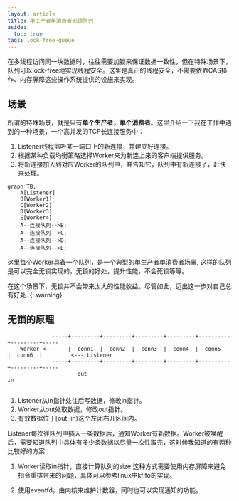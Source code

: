 ```yaml
---
layout: article
title: 单生产者单消费者无锁队列
aside:
  toc: true
tags: lock-free-queue
---
```


在多线程访问同一块数据时，往往需要加锁来保证数据一致性，但在特殊场景下，队列可以lock-free地实现线程安全。这里是真正的线程安全，不需要依靠CAS操作、内存屏障这些操作系统提供的设施来实现。
<!--more-->

## 场景
所谓的特殊场景，就是只有**单个生产者，单个消费者**。这里介绍一下我在工作中遇到的一种场景，一个高并发的TCP长连接服务中：
1. Listener线程监听某一端口上的新连接，并建立好连接。
2. 根据某种负载均衡策略选择Worker来为新连上来的客户端提供服务。
3. 将新连接加入到对应Worker的队列中，并告知它，队列中有新连接了，赶快来处理。
```mermaid
graph TB;
    A[Listener]
    B[Worker1]
    C[Worker2]
    D[Worker3]
    E[Worker4]
    A--连接队列-->B;
    A--连接队列-->C;
    A--连接队列-->D;
    A--连接队列-->E;
```
这里每个Worker具备一个队列，是一个典型的单生产者单消费者场景, 这样的队列是可以完全无锁实现的，无锁的好处，提升性能，不会死锁等等。

在这个场景下，无锁并不会带来太大的性能收益。尽管如此，迈出这一步对自己总有好处.
{:.warning}

## 无锁的原理
``` 
              -----+---------+---------+---------+---------+----------+---------+-----
    Worker <--     |  conn1  |  conn2  |  conn3  |  conn4  |  conn5   |  conn6  |         <--- Listener
              -----+---------+---------+---------+---------+----------+---------+-----
                      out                                                           in 
             
```
1. Listener从in指针处往后写数据，修改in指针。
2. Worker从out处取数据，修改out指针。
3. 有效数据位于[out, in)这个左闭右开区间内。

Listener每次往队列中插入一条数据后，通知Worker有新数据。Worker被唤醒后，需要知道队列中具体有多少条数据以尽量一次性取完，这时候我知道的有两种比较好的方案：
1. Worker读取in指针，直接计算队列的size
这种方式需要使用内存屏障来避免指令重排带来的问题，具体可以参考linux中kfifo的实现。

2. 使用eventfd，由内核来维护计数器，同时也可以实现通知的功能。
